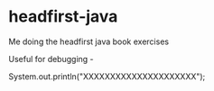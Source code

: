 headfirst-java
==============

Me doing the headfirst java book exercises

Useful for debugging - 

System.out.println("XXXXXXXXXXXXXXXXXXXXX");

